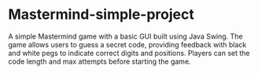 # Mastermind-simple-project
A simple Mastermind game with a basic GUI built using Java Swing. The game allows users to guess a secret code, providing feedback with black and white pegs to indicate correct digits and positions. Players can set the code length and max attempts before starting the game.
